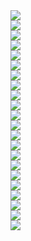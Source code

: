 <!DOCTYPE html PUBLIC "-//W3C//DTD XHTML 1.0 Transitional//EN"    "http://www.w3.org/TR/xhtml1/DTD/xhtml1-transitional.dtd">
<html xmlns="http://www.w3.org/1999/xhtml">
    <head>
        <meta http-equiv="Content-Type" content="text/html; charset=UTF-8" />
        <title>psdtoweb04PginaContatoHrg991.psd</title>
        <link href="styles.css" rel="stylesheet" type="text/css">
    </head>
    <body>
        <div id="background">
            <div id="Camada1"><img src="images/Camada1.png"></div>
            <div id="LogoBranca"><img src="images/LogoBranca.png"></div>
            <div id="HOME"><img src="images/HOME.png"></div>
            <div id="NOSOTROS"><img src="images/NOSOTROS.png"></div>
            <div id="PRODUTOS"><img src="images/PRODUTOS.png"></div>
            <div id="CONTACTO"><img src="images/CONTACTO.png"></div>
            <div id="nwesletter"><img src="images/nwesletter.png"></div>
            <div id="rodapetodasaspaginas"><img src="images/rodapetodasaspaginas.png"></div>
            <div id="Retngulo3"><img src="images/Retngulo3.png"></div>
            <div id="Lleneelformularioaba"><img src="images/Lleneelformularioaba.png"></div>
            <div id="Retngulo9"><img src="images/Retngulo9.png"></div>
            <div id="Retngulo10"><img src="images/Retngulo10.png"></div>
            <div id="Retngulo11"><img src="images/Retngulo11.png"></div>
            <div id="Retngulo12"><img src="images/Retngulo12.png"></div>
            <div id="Retngulo14"><img src="images/Retngulo14.png"></div>
            <div id="enviar"><img src="images/enviar.png"></div>
            <div id="NOMBRE"><img src="images/NOMBRE.png"></div>
            <div id="EMAIL"><img src="images/EMAIL.png"></div>
            <div id="TELFONO"><img src="images/TELFONO.png"></div>
            <div id="MENSAJE"><img src="images/MENSAJE.png"></div>
            <div id="LogoHargLaranja"><img src="images/LogoHargLaranja.png"></div>
            <div id="ENTREENCONTACTO"><img src="images/ENTREENCONTACTO.png"></div>
        </div>
 </body>
 </html>

